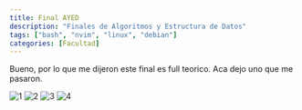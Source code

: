 ```yaml
---
title: Final AYED
description: "Finales de Algoritmos y Estructura de Datos"
tags: ["bash", "nvim", "linux", "debian"]
categories: [Facultad]
---
```


Bueno, por lo que me dijeron este final es full teorico. Aca dejo uno que me pasaron.

![1](https://github.com/Fabian-Martinez-Rincon/AyED/assets/55964635/ef5aff49-4269-4f1f-8164-8b301808ecbb)
![2](https://github.com/Fabian-Martinez-Rincon/AyED/assets/55964635/8c762ffb-5961-49a9-b99b-4ac3b927375a)
![3](https://github.com/Fabian-Martinez-Rincon/AyED/assets/55964635/32d10c94-08e8-432b-aeda-1948cd2a8448)
![4](https://github.com/Fabian-Martinez-Rincon/AyED/assets/55964635/54d41cb9-7478-4416-870a-a6936c30fced)